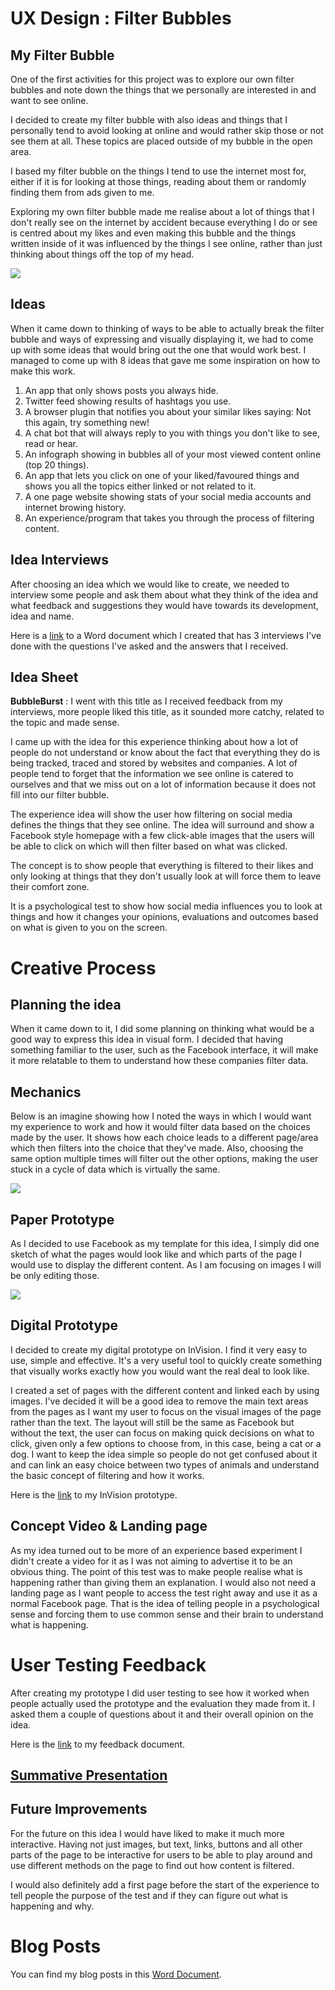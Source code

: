 # UX Design : Filter Bubbles #

## My Filter Bubble ##
One of the first activities for this project was to explore our own filter bubbles and note down the things that we personally are interested in and want to see online.

I decided to create my filter bubble with also ideas and things that I personally tend to avoid looking at online and would rather skip those or not see them at all. These topics are placed outside of my bubble in the open area.

I based my filter bubble on the things I tend to use the internet most for, either if it is for looking at those things, reading about them or randomly finding them from ads given to me.

Exploring my own filter bubble made me realise about a lot of things that I don't really see on the internet by accident because everything I do or see is centred about my likes and even making this bubble and the things written inside of it was influenced by the things I see online, rather than just thinking about things off the top of my head.

![](https://lh3.googleusercontent.com/StqKfz4J-B_boyWC3MZKsNNTVo1G2K1fubsL-w7IgMv_5u9pM_FrTyi-W0fe8sW9pqTmi78F6gzX7yc=w1366-h635)

## Ideas ##
When it came down to thinking of ways to be able to actually break the filter bubble and ways of expressing and visually displaying it, we had to come up with some ideas that would bring out the one that would work best. I managed to come up with 8 ideas that gave me some inspiration on how to make this work.

1. An app that only shows posts you always hide.
2. Twitter feed showing results of hashtags you use.
3. A browser plugin that notifies you about your similar likes saying: Not this again, try something new!
4. A chat bot that will always reply to you with things you don't like to see, read or hear.
5. An infograph showing in bubbles all of your most viewed content online (top 20 things).
6. An app that lets you click on one of your liked/favoured things and shows you all the topics either linked or not related to it.
7. A one page website showing stats of your social media accounts and internet browing history.
8. An experience/program that takes you through the process of filtering content.

## Idea Interviews ##
After choosing an idea which we would like to create, we needed to interview some people and ask them about what they think of the idea and what feedback and suggestions they would have towards its development, idea and name.

Here is a [link](https://docs.google.com/document/d/19lc4wf9K03YThzK8mZn21-xCZHPs2_WFgBQA7nsDmVI/edit?usp=sharing "Interviews") to a Word document which I created that has 3 interviews I've done with the questions I've asked and the answers that I received.

## Idea Sheet ##

**BubbleBurst**
: I went with this title as I received feedback from my interviews, more people liked this title, as it sounded more catchy, related to the topic and made sense.

I came up with the idea for this experience thinking about how a lot of people do not understand or know about the fact that everything they do is being tracked, traced and stored by websites and companies. A lot of people tend to forget that the information we see online is catered to ourselves and that we miss out on a lot of information because it does not fill into our filter bubble.

The experience idea will show the user how filtering on social media defines the things that they see online. The idea will surround and show a Facebook style homepage with a few click-able images that the users will be able to click on which will then filter based on what was clicked.

The concept is to show people that everything is filtered to their likes and only looking at things that they don't usually look at will force them to leave their comfort zone.

It is a psychological test to show how social media influences you to look at things and how it changes your opinions, evaluations and outcomes based on what is given to you on the screen.

# Creative Process #
## Planning the idea ##
When it came down to it, I did some planning on thinking what would be a good way to express this idea in visual form. I decided that having something familiar to the user, such as the Facebook interface, it will make it more relatable to them to understand how these companies filter data.

## Mechanics ##
Below is an imagine showing how I noted the ways in which I would want my experience to work and how it would filter data based on the choices made by the user. It shows how each choice leads to a different page/area which then filters into the choice that they've made. Also, choosing the same option multiple times will filter out the other options, making the user stuck in a cycle of data which is virtually the same.

![](https://lh6.googleusercontent.com/nOPSek27EBLpXBDRcHuN7KrhTUyAiXUVL-TGnNbNUEQwGaYpVA8SYX74vjyzspRSbRpmLgsU8o4d1fw=w1366-h635)

## Paper Prototype ##
As I decided to use Facebook as my template for this idea, I simply did one sketch of what the pages would look like and which parts of the page I would use to display the different content. As I am focusing on images I will be only editing those.

![](https://lh4.googleusercontent.com/SWVsoG0UwgfP7b0aui6yC1wiimAKylFepSeYi5ykOjlcVZTlPCQm-SQH4nYgxoLhwr3PAPY3s26NOTg=w1366-h635)

## Digital Prototype ##
I decided to create my digital prototype on InVision. I find it very easy to use, simple and effective. It's a very useful tool to quickly create something that visually works exactly how you would want the real deal to look like.

I created a set of pages with the different content and linked each by using images. I've decided it will be a good idea to remove the main text areas from the pages as I want my user to focus on the visual images of the page rather than the text. The layout will still be the same as Facebook but without the text, the user can focus on making quick decisions on what to click, given only a few options to choose from, in this case, being a cat or a dog. I want to keep the idea simple so people do not get confused about it and can link an easy choice between two types of animals and understand the basic concept of filtering and how it works.

Here is the [link](https://projects.invisionapp.com/share/C3C2ZDL5Y "InVision") to my InVision prototype.

## Concept Video & Landing page ##
As my idea turned out to be more of an experience based experiment I didn't create a video for it as I was not aiming to advertise it to be an obvious thing. The point of this test was to make people realise what is happening rather than giving them an explanation. I would also not need a landing page as I want people to access the test right away and use it as a normal Facebook page. That is the idea of telling people in a psychological sense and forcing them to use common sense and their brain to understand what is happening.

# User Testing Feedback #
After creating my prototype I did user testing to see how it worked when people actually used the prototype and the evaluation they made from it. I asked them a couple of questions about it and their overall opinion on the idea.

Here is the [link](https://docs.google.com/document/d/11hyASW8VKJUluRJViC9Ou3yhaWOHgxzIOtOMX7Zdtjg/edit?usp=sharing "User Testing Feedback") to my feedback document.

## [Summative Presentation](http://slides.com/akvilepetrauskaite/bubbleburst "Summative Presentation") ##

## Future Improvements ##
For the future on this idea I would have liked to make it much more interactive. Having not just images, but text, links, buttons and all other parts of the page to be interactive for users to be able to play around and use different methods on the page to find out how content is filtered.

I would also definitely add a first page before the start of the experience to tell people the purpose of the test and if they can figure out what is happening and why.

# Blog Posts #
You can find my blog posts in this [Word Document](https://docs.google.com/document/d/1Mzi5C7Dnw0yOn-DjS9kZPfmLVVSGoE_SAlt7ZgbGFjw/edit?usp=sharing "Blog Posts").
